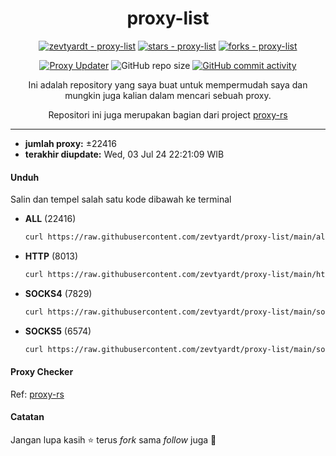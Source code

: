 <div align="center">

# proxy-list

  [![zevtyardt - proxy-list](https://img.shields.io/static/v1?label=zevtyardt&message=proxy-list&color=blue&logo=github)](https://github.com/zevtyardt/proxy-list "Go to GitHub repo")
  [![stars - proxy-list](https://img.shields.io/github/stars/zevtyardt/proxy-list?style=social)](https://github.com/zevtyardt/proxy-list)
  [![forks - proxy-list](https://img.shields.io/github/forks/zevtyardt/proxy-list?style=social)](https://github.com/zevtyardt/proxy-list)

  [![Proxy Updater](https://github.com/zevtyardt/proxy-list/workflows/Proxy%20Updater/badge.svg)](https://github.com/zevtyardt/proxy-list/actions?query=workflow:"Proxy+Updater")
  ![GitHub repo size](https://img.shields.io/github/repo-size/zevtyardt/proxy-list)
  [![GitHub commit activity](https://img.shields.io/github/commit-activity/m/zevtyardt/proxy-list?logo=commits)](https://github.com/zevtyardt/proxy-list/commits/main)

  Ini adalah repository yang saya buat untuk mempermudah saya dan mungkin juga kalian dalam mencari sebuah proxy.

  Repositori ini juga merupakan bagian dari project [proxy-rs](https://github.com/zevtyardt/proxy.rs)


</div>

---
  - **jumlah proxy:** ±22416
  - **terakhir diupdate:** Wed, 03 Jul 24 22:21:09 WIB

#### Unduh
  Salin dan tempel salah satu kode dibawah ke terminal
  - **ALL** (22416)
    ```bash
    curl https://raw.githubusercontent.com/zevtyardt/proxy-list/main/all.txt -o all.txt
    ```
  - **HTTP** (8013)
    ```bash
    curl https://raw.githubusercontent.com/zevtyardt/proxy-list/main/http.txt -o http.txt
    ```
  - **SOCKS4** (7829)
    ```bash
    curl https://raw.githubusercontent.com/zevtyardt/proxy-list/main/socks4.txt -o socks4.txt
    ```
  - **SOCKS5** (6574)
    ```bash
    curl https://raw.githubusercontent.com/zevtyardt/proxy-list/main/socks5.txt -o socks5.txt
    ```

#### Proxy Checker
Ref:  [proxy-rs](https://github.com/zevtyardt/proxy.rs)

#### Catatan
Jangan lupa kasih ⭐ terus *fork* sama *follow* juga 🥰
